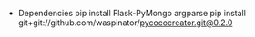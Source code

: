 
* Dependencies
pip install Flask-PyMongo argparse
pip install git+git://github.com/waspinator/pycococreator.git@0.2.0
